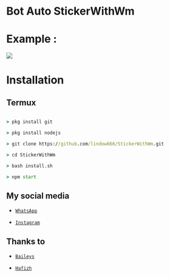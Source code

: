# Bot Auto StickerWithWm
</p>

# Example :

<img align="center" height="auto" src="https://i.ibb.co/FY9gKNv/IMG-20210311-174516.jpg"/>

# Installation

## Termux

```cmd

> pkg install git

> pkg install nodejs

> git clone https://github.com/lindow666/StickerWithWm.git

> cd StickerWithWm

> bash install.sh

> npm start

```

## My social media

* [`WhatsApp`](http://wa.me/6289513946766)

* [`Instagram`](http://instagram.com/lindoww.6)

## Thanks to

* [`Baileys`](https://github.com/adiwajshing/Baileys)

* [`Hafizh`](https://github.com/HAFizh-15)


